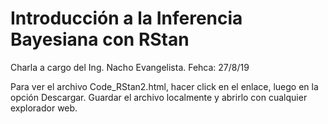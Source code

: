 # Introducción a la Inferencia Bayesiana con RStan

Charla a cargo del Ing. Nacho Evangelista.
Fehca: 27/8/19

Para ver el archivo Code_RStan2.html, hacer click en el enlace, luego en la opción Descargar. Guardar el archivo localmente y abrirlo con cualquier explorador web.
